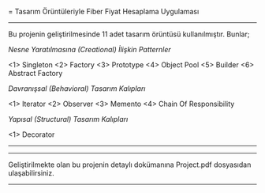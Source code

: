 = Tasarım Örüntüleriyle Fiber Fiyat Hesaplama Uygulaması

****
Bu projenin geliştirilmesinde 11 adet tasarım örüntüsü kullanılmıştır. Bunlar;
 
*Nesne Yaratılmasına (Creational) İlişkin Patternler*

<1> Singleton
<2> Factory
<3> Prototype
<4> Object Pool
<5> Builder
<6> Abstract Factory

*Davranışsal (Behavioral) Tasarım Kalıpları*

<1> Iterator
<2> Observer
<3> Memento
<4> Chain Of Responsibility

*Yapısal (Structural) Tasarım Kalıpları*

<1> Decorator

****

****
Geliştirilmekte olan bu projenin detaylı dokümanına Project.pdf dosyasıdan ulaşabilirsiniz.
****